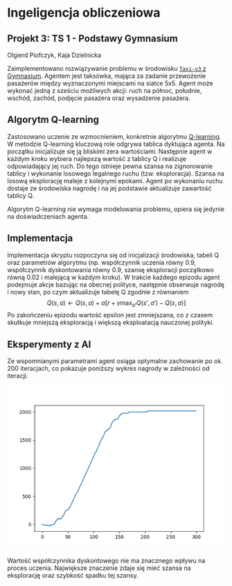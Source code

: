 # Ingeligencja obliczeniowa
## Projekt 3: TS 1 - Podstawy Gymnasium
Olgierd Piofczyk, Kaja Dzielnicka

Zaimplementowano rozwiązywanie problemu w środowisku [`Taxi-v3` z Gymnasium](https://gymnasium.farama.org/environments/toy_text/taxi/).
Agentem jest taksówka, mająca za zadanie przewożenie pasażerów między wyznaczonymi miejscami na siatce 5x5. Agent może wykonać jedną z sześciu możliwych akcji: ruch na północ, południe, wschód, zachód, podjęcie pasażera oraz wysadzenie pasażera.

## Algorytm Q-learning
Zastosowano uczenie ze wzmocnieniem, konkretnie algorytmu [Q-learning](https://en.wikipedia.org/wiki/Q-learning).
W metodzie Q-learning kluczową role odgrywa tablica dyktująca agenta. Na początku inicjalizuje się ją bliskimi zera wartościami. Następnie agent w każdym kroku wybiera najlepszą wartość z tablicy Q i realizuje odpowiadający jej ruch. Do tego istnieje pewna szansa na zignorowanie tablicy i wykonanie losowego legalnego ruchu (tzw. eksploracja). Szansa na losową eksplorację maleje z kolejnymi epokami. Agent po wykonaniu ruchu dostaje ze środowiska nagrodę i na jej podstawie aktualizuje zawartość tablicy Q.

Algorytm Q-learning nie wymaga modelowania problemu, opiera się jedynie na doświadczeniach agenta.

## Implementacja
Implementacja skryptu rozpoczyna się od inicjalizacji środowiska, tabeli Q oraz parametrów algorytmu (np. współczynnik uczenia równy 0.9, współczynnik dyskontowania równy 0.9, szansę eksploracji początkowo równą 0.02 i malejącą w każdym kroku). W trakcie każdego epizodu agent podejmuje akcje bazując na obecnej polityce, następnie obserwuje nagrodę i nowy stan, po czym aktualizuje tabelę Q zgodnie z równaniem
$$Q(s, a) \leftarrow Q(s, a) + \alpha [r + \gamma \max_{a'} Q(s', a') - Q(s, a)]$$
Po zakończeniu epizodu wartość epsilon jest zmniejszana, co z czasem skutkuje mniejszą eksploracją i większą eksploatacją nauczonej polityki.

## Eksperymenty z AI
Ze wspomnianymi parametrami agent osiąga optymalne zachowanie po ok. 200 iteracjach, co pokazuje poniższy wykres nagrody w zależności od iteracji.

![](taxi.png)

Wartość współczynnika dyskontowego nie ma znacznego wpływu na proces uczenia. Największe znaczenie zdaje się mieć szansa na eksplorację oraz szybkość spadku tej szansy.
